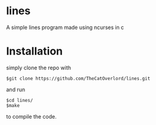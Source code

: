 # lines
A simple lines program made using ncurses in c

# Installation
simply clone the repo with
```
$git clone https://github.com/TheCatOverlord/lines.git
```
and run
```
$cd lines/
$make
```
to compile the code.
